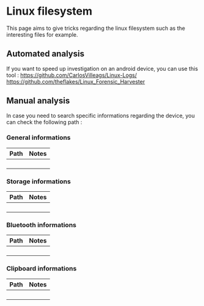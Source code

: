 # Linux filesystem
This page aims to give tricks regarding the linux filesystem such as the interesting files for example.
## Automated analysis
If you want to speed up investigation on an android device, you can use this tool : 
https://github.com/CarlosVilleags/Linux-Logs/
https://github.com/theflakes/Linux_Forensic_Harvester


## Manual analysis
In case you need to search specific informations regarding the device, you can check the following path :
### General informations

| Path | Notes | 
|-|-|
|||
|||
|||
|||

### Storage informations
| Path | Notes | 
|-|-|
|||
|||
|||
|||

### Bluetooth informations
| Path | Notes | 
|-|-|
|||
|||
|||
|||

### Clipboard informations
| Path | Notes | 
|-|-|
|||
|||
|||
|||
